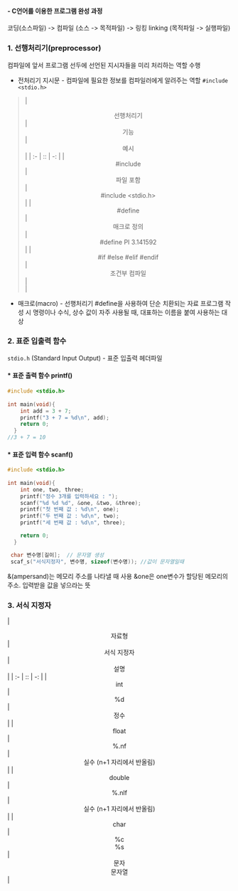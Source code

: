 #### -  C언어를 이용한 프로그램 완성 과정
코딩(소스파일) -> 컴파일 (소스 -> 목적파일) -> 링킹 linking (목적파일 -> 실행파일)

### 1. 선행처리기(preprocessor) 
컴파일에 앞서 프로그램 선두에 선언된 지시자들을 미리 처리하는 역할 수행
* 전처리기 지시문 - 컴파일에 필요한 정보를 컴파일러에게 알려주는 역할
`#include <stdio.h>`


> | <center>선행처리기</center> |  <center>기능</center> |   <center>예시</center> |
| :- | :: |  -: |
| <center>#include</center> | <center>파일 포함</center> | <center> #include <stdio.h> </center> |
| <center>#define</center> | <center>매크로 정의</center> | <center> #define PI 3.141592 </center>|
| <center>#if #else #elif #endif </center> | <center>조건부 컴파일</center> | <center>  </center>|
* 매크로(macro) - 선행처리기 #define을 사용하여 단순 치환되는 자료
프로그램 작성 시 명령이나 수식, 상수 값이 자주 사용될 때, 대표하는 이름을 붙여 사용하는 대상

### 2. 표준 입출력 함수
`stdio.h` (Standard Input Output) - 표준 입출력 헤더파일
#### * 표준 출력 함수 printf()
```c
#include <stdio.h>
  
int main(void){
	int add = 3 + 7;
  	printf("3 + 7 = %d\n", add);
  	return 0;
  }
//3 + 7 = 10
```
  
#### * 표준 입력 함수 scanf()
``` c
#include <stdio.h>
  
int main(void){
	int one, two, three;
  	printf("정수 3개를 입력하세요 : ");
  	scanf("%d %d %d", &one, &two, &three);
  	printf("첫 번째 값 : %d\n", one);
    printf("두 번째 값 : %d\n", two);
  	printf("세 번째 값 : %d\n", three);

  	return 0;
  }
```
 ``` c
  char 변수명[길이];  // 문자열 생성 
  scaf_s("서식지정자", 변수명, sizeof(변수명)); //값이 문자열일때
 ```
 
 &(ampersand)는 메모리 주소를 나타낼 때 사용
 &one은 one변수가 할당된 메모리의 주소. 입력받을 값을 넣으라는 뜻
 
  
### 3. 서식 지정자
 | <center>자료형</center> |  <center>서식 지정자</center> |   <center>설명</center> |
| :- | :: |  -: |
| <center>int</center> | <center>%d</center> | <center> 정수 </center> |
| <center>float</center> | <center>%.nf</center> | <center> 실수 (n+1 자리에서 반올림) </center>|
| <center>double </center> | <center>%.nlf</center> | <center> 실수 (n+1 자리에서 반올림) </center>|
| <center>char </center> | <center>%c</center><center>%s</center> | <center> 문자 </center>  <center> 문자열 </center>|

  
